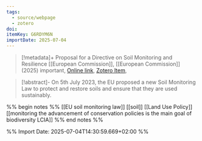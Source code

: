 ```yaml
---
tags:
  - source/webpage
  - zotero
doi: 
itemKey: G6RDYM6N
importDate: 2025-07-04
---
```

>[!metadata]+
> Proposal for a Directive on Soil Monitoring and Resilience
> [[European Commission]], 
> [[European Commission]] (2025)
> important, 
> [Online link](https://environment.ec.europa.eu/publications/proposal-directive-soil-monitoring-and-resilience_en), [Zotero Item](zotero://select/library/items/G6RDYM6N),

>[!abstract]-
>On 5th July 2023, the EU proposed a new Soil Monitoring Law to protect and restore soils and ensure that they are used sustainably.

%% begin notes %%
[[EU soil monitoring law]]
[[soil]]
[[Land Use Policy]]
[[monitoring the advancement of conservation policies is the main goal of biodiversity LCIA]]
%% end notes %%

%% Import Date: 2025-07-04T14:30:59.669+02:00 %%
